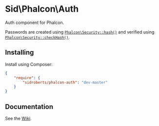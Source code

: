Sid\Phalcon\Auth
================

Auth component for Phalcon.

Passwords are created using [`Phalcon\Security::hash()`](https://github.com/phalcon/cphalcon/blob/v3.0.0/phalcon/security.zep#L163) and verified using [`Phalcon\Security::checkHash()`](https://github.com/phalcon/cphalcon/blob/v3.0.0/phalcon/security.zep#L281).



## Installing ##

Install using Composer:

```json
{
    "require": {
        "sidroberts/phalcon-auth": "dev-master"
    }
}
```



## Documentation

See the [Wiki](https://github.com/SidRoberts/phalcon-auth/wiki).
